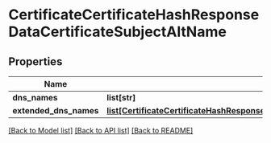 # CertificateCertificateHashResponseDataCertificateSubjectAltName

## Properties
Name | Type | Description | Notes
------------ | ------------- | ------------- | -------------
**dns_names** | **list[str]** |  | [optional] 
**extended_dns_names** | [**list[CertificateCertificateHashResponseDataCertificateSubjectAltNameExtendedDnsNames]**](CertificateCertificateHashResponseDataCertificateSubjectAltNameExtendedDnsNames.md) |  | [optional] 

[[Back to Model list]](../README.md#documentation-for-models) [[Back to API list]](../README.md#documentation-for-api-endpoints) [[Back to README]](../README.md)

